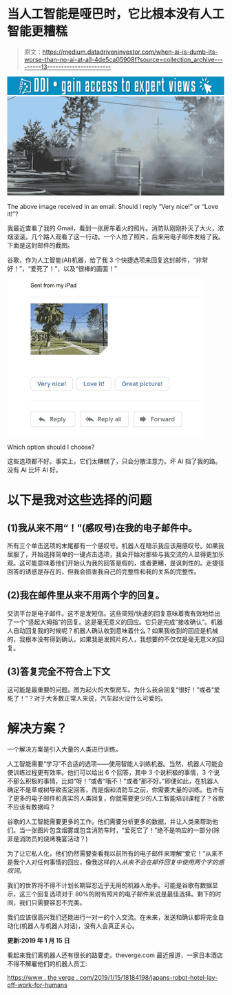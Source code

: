# 当人工智能是哑巴时，它比根本没有人工智能更糟糕

> 原文：<https://medium.datadriveninvestor.com/when-ai-is-dumb-its-worse-than-no-ai-at-all-4de5ca05908f?source=collection_archive---------13----------------------->

[![](img/0158a2c5bc584c4cf613da77ae6d6a4b.png)](http://www.track.datadriveninvestor.com/1B9E)![](img/14ccd4f826495083649e3f358ff5704b.png)

The above image received in an email. Should I reply “Very nice!” or “Love it!”?

我最近查看了我的 Gmail，看到一张房车着火的照片。消防队刚刚扑灭了大火，浓烟滚滚。几个路人观看了这一行动。一个人拍了照片，后来用电子邮件发给了我。下面是这封邮件的截图。

谷歌，作为人工智能(AI)机器，给了我 3 个快捷选项来回复这封邮件，“非常好！”，“爱死了！”，以及“很棒的画面！”

![](img/3490e5c868845a166be81ed437891a43.png)

Which option should I choose?

这些选项都不好。事实上，它们太糟糕了，只会分散注意力。坏 AI 挡了我的路。没有 AI 比坏 AI 好。

# 以下是我对这些选择的问题

## (1)我从来不用“！”(感叹号)在我的电子邮件中。

所有三个单击选项的末尾都有一个感叹号。机器人在暗示我应该用感叹号。如果我屈服了，开始选择简单的一键点击选项，我会开始对那些与我交流的人显得更加乐观。这可能意味着他们开始认为我的回答是假的，或者更糟，是讽刺性的。走捷径回答的诱惑是存在的，但我会损害我自己的完整性和我的关系的完整性。

## (2)我在邮件里从来不用两个字的回复。

交流平台是电子邮件。这不是发短信。这些简短/快速的回复意味着我有效地给出了一个“竖起大拇指”的回复。这是毫无意义的回应。它只是完成“接收确认”。机器人自动回复我的时候呢？机器人确认收到意味着什么？如果我收到的回应是机械的，我根本没有得到确认。如果我是发照片的人，我想要的不仅仅是毫无意义的回复。

## (3)答复完全不符合上下文

这可能是最重要的问题。图为起火的大型房车。为什么我会回复“很好！”或者“爱死了！”？对于大多数正常人来说，汽车起火没什么可爱的。

# 解决方案？

一个解决方案是引入大量的人类进行训练。

人工智能需要“学习”不合适的选项——使用智能人训练机器。当然，机器人可能会使训练过程更有效率。他们可以给出 6 个回答，其中 3 个说积极的事情，3 个说不那么积极的事情，比如“呀！”或者“哦不！”或者“那不好。”即便如此，在机器人确定不是草或树导致否定回答，而是烟和消防车之前，你需要大量的训练。也许有了更多的电子邮件和真实的人类回复，你就需要更少的人工智能培训课程了？谷歌不应该有数据吗？

谷歌的人工智能需要更多的工作。他们需要分析更多的数据，并让人类来帮助他们。当一张图片包含烟雾或包含消防车时，“爱死它了！”绝不是响应的一部分(除非是消防员的烧烤晚宴活动？)

为了让它私人化，他们仍然需要查看我以前所有的电子邮件来理解“爱它！”从来不是我个人对任何事情的回应，像我这样的人*从来不会在邮件回复中使用两个字的感叹词。*

我们的世界将不得不计划长期容忍近乎无用的机器人助手。可能是谷歌有数据显示，这三个回复选项对于 80%的附有照片的电子邮件来说是最佳选择。剩下的时间，我们只需要容忍不完美。

我们应该很高兴我们还能进行一对一的个人交流。在未来，发送和确认都将完全自动化(机器人与机器人对话)，没有人会真正关心。

**更新:2019 年 1 月 15 日**

看起来我们离机器人还有很长的路要走。theverge.com 最近报道，一家日本酒店不得不解雇他们的机器人员工:

[https://www . the verge . com/2019/1/15/18184198/japans-robot-hotel-lay-off-work-for-humans](https://www.theverge.com/2019/1/15/18184198/japans-robot-hotel-lay-off-work-for-humans)